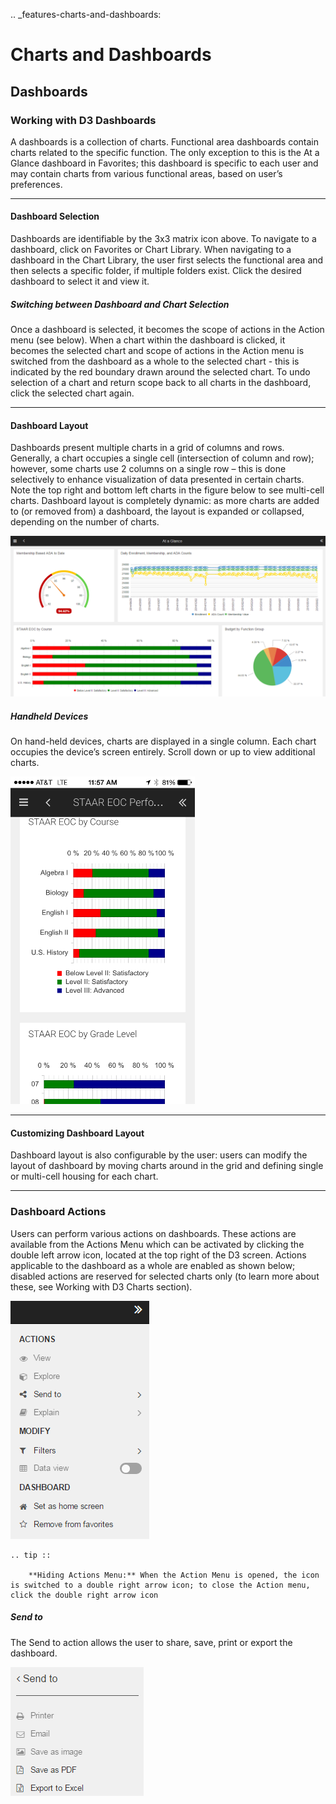 .. _features-charts-and-dashboards:

# Charts and Dashboards
## Dashboards

### Working with D3 Dashboards 

A dashboards is a collection of charts. Functional area dashboards contain charts related to the specific function. The only exception to this is the At a Glance dashboard in Favorites; this dashboard is specific to each user and may contain charts from various functional areas, based on user’s preferences.
***

#### Dashboard Selection
Dashboards are identifiable by the 3x3 matrix icon above. To navigate to a dashboard, click on Favorites or Chart Library. When navigating to a dashboard in the Chart Library, the user first selects the functional area and then selects a specific folder, if multiple folders exist. Click the desired dashboard to select it and view it.

##### Switching between Dashboard and Chart Selection
Once a dashboard is selected, it becomes the scope of actions in the Action menu (see below). When a chart within the dashboard is clicked, it becomes the selected chart and scope of actions in the Action menu is switched from the dashboard as a whole to the selected chart - this is indicated by the red boundary drawn around the selected chart. To undo selection of a chart and return scope back to all charts in the dashboard, click the selected chart again.
***

#### Dashboard Layout
Dashboards present multiple charts in a grid of columns and rows. Generally, a chart occupies a single cell (intersection of column and row); however, some charts use 2 columns on a single row – this is done selectively to enhance visualization of data presented in certain charts. Note the top right and bottom left charts in the figure below to see multi-cell charts.
Dashboard layout is completely dynamic: as more charts are added to (or removed from) a dashboard, the layout is expanded or collapsed, depending on the number of charts. 

![dashboardlayout](img/dashboardlayout.png)

##### Handheld Devices
On hand-held devices, charts are displayed in a single column. Each chart occupies the device’s screen entirely. Scroll down or up to view additional charts.

![smartphone view](img/smart_phone_view.png)
***

#### Customizing Dashboard Layout
Dashboard layout is also configurable by the user: users can modify the layout of dashboard by moving charts around in the grid  and defining single or multi-cell housing for each chart.
***

### Dashboard Actions
Users can perform various actions on dashboards. These actions are available from the Actions Menu which can be activated by clicking the double left arrow icon, located at the top right of the D3 screen. Actions applicable to the dashboard as a whole are enabled as shown below; disabled actions are reserved for selected charts only (to learn more about these, see Working with D3 Charts section).

![dashboardactions](img/dashboardactions.png)



```eval_rst
.. tip ::

    **Hiding Actions Menu:** When the Action Menu is opened, the icon is switched to a double right arrow icon; to close the Action menu, click the double right arrow icon

```

##### Send to
The Send to action allows the user to share, save, print or export the dashboard.

![sendto](img/sendto.png)



